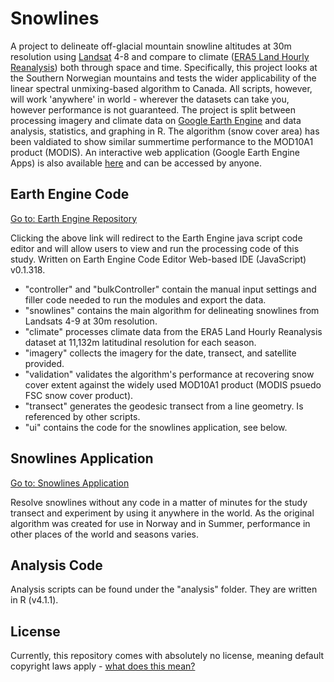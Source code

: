 # Snowlines
A project to delineate off-glacial mountain snowline altitudes at 30m resolution using [Landsat](https://landsat.gsfc.nasa.gov/) 4-8 and compare to climate ([ERA5 Land Hourly Reanalysis](https://confluence.ecmwf.int/display/CKB/ERA5-Land%3A+data+documentation)) both through space and time. Specifically, this project looks at the Southern Norwegian mountains and tests the wider applicability of the linear spectral unmixing-based algorithm to Canada. All scripts, however, will work 'anywhere' in world - wherever the datasets can take you, however performance is not guaranteed. The project is split between processing imagery and climate data on [Google Earth Engine](https://earthengine.google.com/) and data analysis, statistics, and graphing in R. The algorithm (snow cover area) has been valdiated to show similar summertime performance to the MOD10A1 product (MODIS). An interactive web application (Google Earth Engine Apps) is also available [here](https://lauriequincey.users.earthengine.app/view/snowlines) and can be accessed by anyone.

## Earth Engine Code
[Go to: Earth Engine Repository](https://code.earthengine.google.com/?accept_repo=users/lauriequincey/snowlines)

Clicking the above link will redirect to the Earth Engine java script code editor and will allow users to view and run the processing code of this study. Written on Earth Engine Code Editor Web-based IDE (JavaScript) v0.1.318.

- "controller" and "bulkController" contain the manual input settings and filler code needed to run the modules and export the data.
- "snowlines" contains the main algorithm for delineating snowlines from Landsats 4-9 at 30m resolution.
- "climate" processes climate data from the ERA5 Land Hourly Reanalysis dataset at 11,132m latitudinal resolution for each season.
- "imagery" collects the imagery for the date, transect, and satellite provided.
- "validation" validates the algorithm's performance at recovering snow cover extent against the widely used MOD10A1 product (MODIS psuedo FSC snow cover product).
- "transect" generates the geodesic transect from a line geometry. Is referenced by other scripts. 
- "ui" contains the code for the snowlines application, see below.

## Snowlines Application
[Go to: Snowlines Application](https://lauriequincey.users.earthengine.app/view/snowlines)

Resolve snowlines without any code in a matter of minutes for the study transect and experiment by using it anywhere in the world. As the original algorithm was created for use in Norway and in Summer, performance in other places of the world and seasons varies.

## Analysis Code
Analysis scripts can be found under the "analysis" folder. They are written in R (v4.1.1).

## License
Currently, this repository comes with absolutely no license, meaning default copyright laws apply - [what does this mean?](https://docs.github.com/en/repositories/managing-your-repositorys-settings-and-features/customizing-your-repository/licensing-a-repository)

